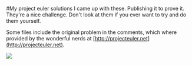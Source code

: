 #My project euler solutions
I came up with these. Publishing it to prove it.
They're a nice challenge. Don't look at them if you ever want to try and do them yourself.

Some files include the original problem in the comments, which where provided by the wonderful nerds at [http://projecteuler.net](http://projecteuler.net).

![](https://projecteuler.net/profile/p.delasotta.png)
